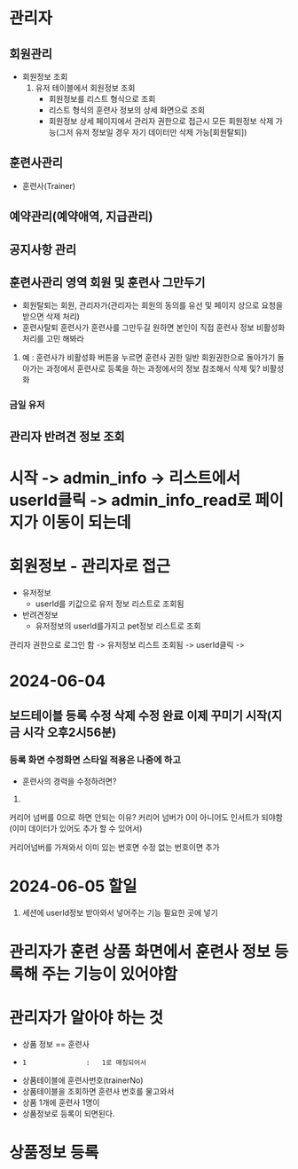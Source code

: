 # 관리자

## 회원관리
- 회원정보 조회
    1. 유저 테이블에서 회원정보 조회
        - 회원정보를 리스트 형식으로 조회
        - 리스트 형식의 훈련사 정보의 상세 화면으로 조회
        - 회원정보 상세 페이지에서 관리자 권한으로 접근시 모든 회원정보 삭제 가능(그저 유저 정보일 경우 자기 데이터만 삭제 가능[회원탈퇴])

## 훈련사관리
- 훈련사(Trainer)

## 예약관리(예약애역, 지급관리)

## 공지사항 관리

## 훈련사관리 영역 회원 및 훈련사 그만두기
- 회원탈퇴는 회원, 관리자가(관리자는 회원의 동의를 유선 및 페이지 상으로 요청을 받으면 삭제 처리)
- 훈련사탈퇴 훈련사가 훈련사를 그만두길 원하면 본인이 직접 훈련사 정보 비활성화 처리를 고민 해봐라

1. 예 :  훈련사가 비활성화 버튼을 누르면 훈련사 권한 일반 회원권한으로 돌아가기 돌아가는 과정에서 훈련사로 등록을 하는 과정에서의 정보 참조해서 삭제 및? 비활성화




### 금일 유저


## 관리자 반려견 정보 조회


# 시작 -> admin_info -> 리스트에서 userId클릭 -> admin_info_read로 페이지가 이동이 되는데 


# 회원정보 - 관리자로 접근
- 유저정보
    - userId를 키값으로 유저 정보 리스트로 조회됨
- 반려견정보
    - 유저정보의 userId를가지고 pet정보 리스트로 조회




관리자 권한으로 로그인 함 -> 유저정보 리스트 조회됨 -> userId클릭 -> 




# 2024-06-04
## 보드테이블 등록 수정 삭제 수정 완료 이제 꾸미기 시작(지금 시각 오후2시56분)
### 등록 화면 수정화면 스타일 적용은 나중에 하고

- 훈련사의 경력을 수정하려면?
1. 


커리어 넘버를 0으로 하면 안되는 이유?
커리어 넘버가 0이 아니어도 인서트가 되야함(이미 데이터가 있어도 추가 할 수 있어서)

커리어넘버를 가져와서 이미 있는 번호면 수정 없는 번호이면 추가

# 2024-06-05 할일
1. 세션에 userId정보 받아와서 넣어주는 기능 필요한 곳에 넣기

# 관리자가 훈련 상품 화면에서 훈련사 정보 등록해 주는 기능이 있어야함


# 관리자가 알아야 하는 것
- 상품 정보           == 훈련사
-     1               :   1로 매칭되어서
- 상품테이블에 훈련사번호(trainerNo)
- 상품테이블을 조회하면 훈련사 번호를 물고와서
- 상품 1개에             훈련사 1명이
- 상품정보로 등록이 되면된다.




# 상품정보 등록

































